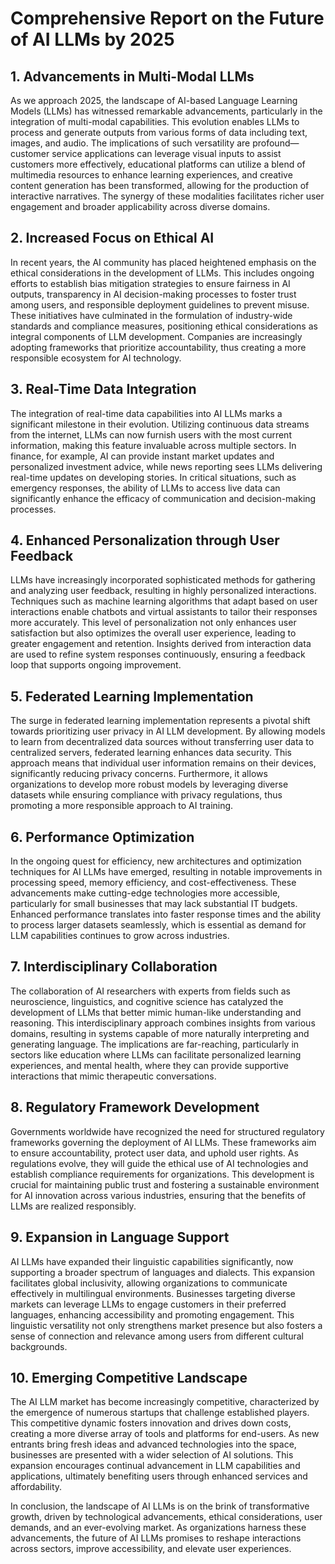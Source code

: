 # Comprehensive Report on the Future of AI LLMs by 2025

## 1. Advancements in Multi-Modal LLMs
As we approach 2025, the landscape of AI-based Language Learning Models (LLMs) has witnessed remarkable advancements, particularly in the integration of multi-modal capabilities. This evolution enables LLMs to process and generate outputs from various forms of data including text, images, and audio. The implications of such versatility are profound—customer service applications can leverage visual inputs to assist customers more effectively, educational platforms can utilize a blend of multimedia resources to enhance learning experiences, and creative content generation has been transformed, allowing for the production of interactive narratives. The synergy of these modalities facilitates richer user engagement and broader applicability across diverse domains.

## 2. Increased Focus on Ethical AI
In recent years, the AI community has placed heightened emphasis on the ethical considerations in the development of LLMs. This includes ongoing efforts to establish bias mitigation strategies to ensure fairness in AI outputs, transparency in AI decision-making processes to foster trust among users, and responsible deployment guidelines to prevent misuse. These initiatives have culminated in the formulation of industry-wide standards and compliance measures, positioning ethical considerations as integral components of LLM development. Companies are increasingly adopting frameworks that prioritize accountability, thus creating a more responsible ecosystem for AI technology.

## 3. Real-Time Data Integration
The integration of real-time data capabilities into AI LLMs marks a significant milestone in their evolution. Utilizing continuous data streams from the internet, LLMs can now furnish users with the most current information, making this feature invaluable across multiple sectors. In finance, for example, AI can provide instant market updates and personalized investment advice, while news reporting sees LLMs delivering real-time updates on developing stories. In critical situations, such as emergency responses, the ability of LLMs to access live data can significantly enhance the efficacy of communication and decision-making processes. 

## 4. Enhanced Personalization through User Feedback
LLMs have increasingly incorporated sophisticated methods for gathering and analyzing user feedback, resulting in highly personalized interactions. Techniques such as machine learning algorithms that adapt based on user interactions enable chatbots and virtual assistants to tailor their responses more accurately. This level of personalization not only enhances user satisfaction but also optimizes the overall user experience, leading to greater engagement and retention. Insights derived from interaction data are used to refine system responses continuously, ensuring a feedback loop that supports ongoing improvement.

## 5. Federated Learning Implementation
The surge in federated learning implementation represents a pivotal shift towards prioritizing user privacy in AI LLM development. By allowing models to learn from decentralized data sources without transferring user data to centralized servers, federated learning enhances data security. This approach means that individual user information remains on their devices, significantly reducing privacy concerns. Furthermore, it allows organizations to develop more robust models by leveraging diverse datasets while ensuring compliance with privacy regulations, thus promoting a more responsible approach to AI training.

## 6. Performance Optimization
In the ongoing quest for efficiency, new architectures and optimization techniques for AI LLMs have emerged, resulting in notable improvements in processing speed, memory efficiency, and cost-effectiveness. These advancements make cutting-edge technologies more accessible, particularly for small businesses that may lack substantial IT budgets. Enhanced performance translates into faster response times and the ability to process larger datasets seamlessly, which is essential as demand for LLM capabilities continues to grow across industries.

## 7. Interdisciplinary Collaboration
The collaboration of AI researchers with experts from fields such as neuroscience, linguistics, and cognitive science has catalyzed the development of LLMs that better mimic human-like understanding and reasoning. This interdisciplinary approach combines insights from various domains, resulting in systems capable of more naturally interpreting and generating language. The implications are far-reaching, particularly in sectors like education where LLMs can facilitate personalized learning experiences, and mental health, where they can provide supportive interactions that mimic therapeutic conversations.

## 8. Regulatory Framework Development
Governments worldwide have recognized the need for structured regulatory frameworks governing the deployment of AI LLMs. These frameworks aim to ensure accountability, protect user data, and uphold user rights. As regulations evolve, they will guide the ethical use of AI technologies and establish compliance requirements for organizations. This development is crucial for maintaining public trust and fostering a sustainable environment for AI innovation across various industries, ensuring that the benefits of LLMs are realized responsibly.

## 9. Expansion in Language Support
AI LLMs have expanded their linguistic capabilities significantly, now supporting a broader spectrum of languages and dialects. This expansion facilitates global inclusivity, allowing organizations to communicate effectively in multilingual environments. Businesses targeting diverse markets can leverage LLMs to engage customers in their preferred languages, enhancing accessibility and promoting engagement. This linguistic versatility not only strengthens market presence but also fosters a sense of connection and relevance among users from different cultural backgrounds.

## 10. Emerging Competitive Landscape
The AI LLM market has become increasingly competitive, characterized by the emergence of numerous startups that challenge established players. This competitive dynamic fosters innovation and drives down costs, creating a more diverse array of tools and platforms for end-users. As new entrants bring fresh ideas and advanced technologies into the space, businesses are presented with a wider selection of AI solutions. This expansion encourages continual advancement in LLM capabilities and applications, ultimately benefiting users through enhanced services and affordability.

In conclusion, the landscape of AI LLMs is on the brink of transformative growth, driven by technological advancements, ethical considerations, user demands, and an ever-evolving market. As organizations harness these advancements, the future of AI LLMs promises to reshape interactions across sectors, improve accessibility, and elevate user experiences.